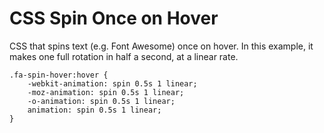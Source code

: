# CSS Spin Once on Hover

CSS that spins text (e.g. Font Awesome) once on hover. In this example, it makes one full rotation in half a second, at a linear rate.

```
.fa-spin-hover:hover {
    -webkit-animation: spin 0.5s 1 linear;
    -moz-animation: spin 0.5s 1 linear;
    -o-animation: spin 0.5s 1 linear;
    animation: spin 0.5s 1 linear;
}
```
